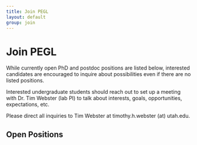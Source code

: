 ```yaml
---
title: Join PEGL
layout: default
group: join
---
```


# Join PEGL
While currently open PhD and postdoc positions are listed below, interested candidates
are encouraged to inquire about possibilities even if there are no listed positions.

Interested undergraduate students should reach out to set up a meeting with Dr. Tim Webster (lab PI) to
talk about interests, goals, opportunities, expectations, etc.

Please direct all inquiries to Tim Webster at timothy.h.webster (at) utah.edu.

## Open Positions

